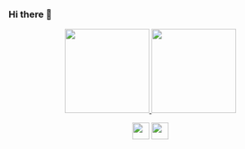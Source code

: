 ### Hi there 👋

<p align="center"><a href="https://github.com/diana7127">
<img src="https://github-readme-stats-git-masterrstaa-rickstaa.vercel.app/api?username=diana7127" height="150">
<img src="https://github-readme-streak-stats.herokuapp.com/?user=diana7127" height="150">
</a></p>

<p align="center">
<a href="https://user-images.githubusercontent.com/125502871/227850635-728cf680-4006-48b2-8f1b-6176b7b87beb.jpg"><img src="https://img.shields.io/badge/Buy_Me_A_Tea-5194EF?style=for-the-badge&logo=alipay&logoColor=white" height="30"></a>
<a href="https://github.com/diana7127"><img src="https://img.shields.io/badge/Buy_Me_A_Coffee-FB8B01?style=for-the-badge&logo=buy-me-a-coffee&logoColor=white" height="30"></a>
</p>


<!--
**diana7127/diana7127** is a ✨ _special_ ✨ repository because its `README.md` (this file) appears on your GitHub profile.

Here are some ideas to get you started:

- 🔭 I’m currently working on ...
- 🌱 I’m currently learning ...
- 👯 I’m looking to collaborate on ...
- 🤔 I’m looking for help with ...
- 💬 Ask me about ...
- 📫 How to reach me: ...
- 😄 Pronouns: ...
- ⚡ Fun fact: ...
-->
